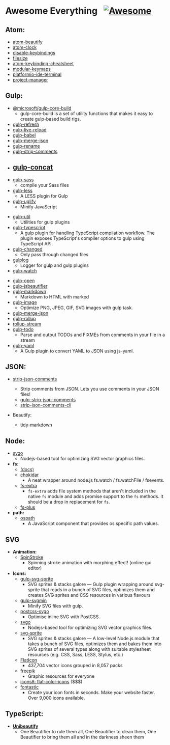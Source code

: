 # Awesome Everything &nbsp; [![Awesome](https://cdn.rawgit.com/sindresorhus/awesome/d7305f38d29fed78fa85652e3a63e154dd8e8829/media/badge.svg)](https://github.com/sindresorhus/awesome)



## Atom:

  - [atom-beautify](https://atom.io/packages/atom-beautify)
  - [atom-clock](https://atom.io/packages/atom-clock)
  - [disable-keybindings](https://atom.io/packages/disable-keybindings)
  - [filesize](https://atom.io/packages/filesize)
  - [atom-keybinding-cheatsheet](https://atom.io/packages/keybinding-cheatsheet)
  - [modular-keymaps](https://github.com/danielbayley/atom-modular-keymaps)
  - [platformio-ide-terminal](https://atom.io/packages/platformio-ide-terminal)
  - [project-manager](https://github.com/danielbrodin/atom-project-manager)

## Gulp:

  - [@microsoft/gulp-core-build](https://www.npmjs.com/package/@microsoft/gulp-core-build)
    - gulp-core-build is a set of utility functions that makes it easy to create gulp-based build rigs.
  - [gulp-refresh](https://www.npmjs.com/package/gulp-refresh)
  - [gulp-live-reload](https://github.com/vohof/gulp-livereload)
  - [gulp-babel](https://www.npmjs.com/package/gulp-babel)
  - [gulp-merge-json](https://www.npmjs.com/package/gulp-merge-json)
  - [gulp-rename]()
  - [gulp-strip-comments]()
  - [gulp-concat](https://github.com/contra/gulp-concat)
    -
  - [gulp-sass](https://www.npmjs.com/package/gulp-sass)
    -  compile your Sass files
  - [gulp-less](https://www.npmjs.com/package/gulp-less)
    - A LESS plugin for Gulp
  - [gulp-uglify](https://www.npmjs.com/package/gulp-uglify)
    - Minify JavaScript
  <!-- - [gulp-sourcemaps](gulp-sourcemaps) -->
  - [gulp-util](https://github.com/gulpjs/gulp-util)
    - Utilities for gulp plugins
  - [gulp-typescript](https://www.npmjs.com/package/gulp-typescript)
    - A gulp plugin for handling TypeScript compilation workflow. The plugin exposes TypeScript's compiler options to gulp using TypeScript API.
  - [gulp-changed](https://www.npmjs.com/package/gulp-changed)
    - Only pass through changed files
  - [gulplog](https://www.npmjs.com/package/gulplog)
    - Logger for gulp and gulp plugins
  - [gulp-watch](https://www.npmjs.com/package/gulp-watch)
  <!-- - [gulp-coffee](https://www.npmjs.com/package/gulp-coffee) -->
  - [gulp-open](https://www.npmjs.com/package/gulp-open)
  - [gulp-jsbeautifier](https://www.npmjs.com/package/gulp-jsbeautifier)
  - [gulp-markdown](https://www.npmjs.com/package/gulp-markdown)
    - Markdown to HTML with marked
  - [gulp-image](https://www.npmjs.com/package/gulp-image)
    - Optimize PNG, JPEG, GIF, SVG images with gulp task.
  - [gulp-merge-json](https://www.npmjs.com/package/gulp-merge-json)
  - [gulp-rollup]()
  - [rollup-stream](https://github.com/Permutatrix/rollup-stream)
  - [gulp-todo](https://www.npmjs.com/package/gulp-todo)
    - Parse and output TODOs and FIXMEs from comments in your file in a stream
  - [gulp-yaml](https://www.npmjs.com/package/gulp-yaml)
    - A Gulp plugin to convert YAML to JSON using js-yaml.


## JSON:

  - [strip-json-comments](https://github.com/sindresorhus/strip-json-comments)
    - Strip comments from JSON. Lets you use comments in your JSON files!
    - [gulp-strip-json-comments](https://github.com/sindresorhus/gulp-strip-json-comments)
    - [strip-json-comments-cli](https://github.com/sindresorhus/strip-json-comments-cli)



  - Beautify:

    - [tidy-markdown](https://github.com/slang800/tidy-markdown)

## Node:
  - [svgo](https://github.com/svg/svgo)
    - Nodejs-based tool for optimizing SVG vector graphics files.
  - **fs:**
    - [(docs)](https://nodejs.org/api/fs.html)
    - [chokidar](https://github.com/paulmillr/chokidar)
      - A neat wrapper around node.js fs.watch / fs.watchFile / fsevents.
    - [fs-extra](https://github.com/jprichardson/node-fs-extra)
      - `fs-extra` adds file system methods that aren't included in the native `fs` module and adds promise support to the `fs` methods. It should be a drop in replacement for `fs`.
    - [fs-plus](https://github.com/atom/fs-plus)
  - **path:**
    - [ospath](https://github.com/jprichardson/ospath)
      - A JavaScript component that provides os specific path values.

## SVG
  - __Animation:__
    - [SpinStroke](https://lichin.me/spinStroke/)
      - Spinning stroke animation with morphing effect! (online gui editor)
  - __Icons:__
    - [gulp-svg-sprite](https://github.com/jkphl/gulp-svg-sprite)
      - SVG sprites & stacks galore — Gulp plugin wrapping around svg-sprite that reads in a bunch of SVG files, optimizes them and creates SVG sprites and CSS resources in various flavours
    - [gulp-svgmin](https://github.com/ben-eb/gulp-svgmin)
      - Minify SVG files with gulp.
    - [postcss-svgo](https://github.com/ben-eb/postcss-svgo)
        - Optimise inline SVG with PostCSS.
    - [svgo](https://github.com/svg/svgo)
      - Nodejs-based tool for optimizing SVG vector graphics files.
    - [svg-sprite](https://github.com/jkphl/svg-sprite)
        - SVG sprites & stacks galore — A low-level Node.js module that takes a bunch of SVG files, optimizes them and bakes them into SVG sprites of several types along with suitable stylesheet resources (e.g. CSS, Sass, LESS, Stylus, etc.)
    - [FlatIcon](http://www.flaticon.com/packs/icon-works)
        - 437,704 vector icons grouped in 8,057 packs
    - [freepik](http://www.freepik.com/)
        - Graphic resources for everyone
    - [icons8: flat-color-icons](https://icons8.com/c/flat-color-icons) ($$$)
    - [fontastic](http://fontastic.me/)
      - Create your icon fonts in seconds. Make your website faster. Over 9,000 icons available.
## TypeScript:

  - [**Unibeautify**](https://github.com/Unibeautify/unibeautify)
    - One Beautifier to rule them all, One Beautifier to clean them, One Beautifier to bring them all and in the darkness sheen them
